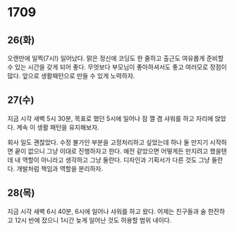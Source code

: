 # 1709

## 26(화)

오랜만에 일찍(7시!) 일어났다. 맑은 정신에 코딩도 한 줄하고 출근도 여유롭게 준비할 수 있는 시간을 갖게 되어 좋다. 무엇보다 부모님이 좋아하셔서도 좋고 여러모로 장점이 많다. 앞으로 생활패턴으로 만들 수 있게 노력하자.

## 27(수)

지금 시각 새벽 5시 30분, 목표로 했던 5시에 일어나 잠 깰 겸 샤워를 하고 자리에 앉았다. 계속 이 생활 패턴을 유지해보자.

회사 일도 괜찮았다. 수정 불가인 부분을 고정처리하고 싶었는데 하나 둘 만지기 시작하면 끝이 없으니 그냥 이대로 진행하자고 한다. 예전 같았으면 어떻게든 만지려고 했을텐데 내 역할이 아니라고 생각하고 그냥 둘란다. 디자인과 기획서가 다른 것도 그냥 둘란다. 개발처럼 책임과 역할을 분리하자.

## 28(목)

지금 시각 새벽 6시 40분, 6시에 일어나 샤워를 하고 왔다. 어제는 친구들과 술 한잔하고 12시 반에 잤으니 1시간 늦게 일어난 것도 허용할 범위 내이다.
